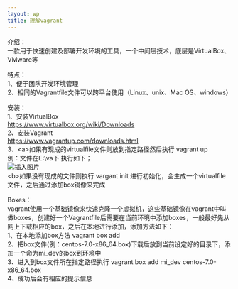 ```yaml
---
layout: wp
title: 理解vagrant
---
```

介绍：<br/>
一款用于快速创建及部署开发环境的工具，一个中间层技术，底层是VirtualBox、VMware等

特点：<br/>
1、便于团队开发环境管理<br/>
2、相同的Vagrantfile文件可以跨平台使用（Linux、unix、Mac OS、windows）

安装：<br/>
1、安装VirtualBox<br/>
  https://www.virtualbox.org/wiki/Downloads <br/>
2、安装Vagrant<br/>
 https://www.vagrantup.com/downloads.html<br/>
3、<a\>如果有现成的virtualfile文件则放到指定路径然后执行 vagrant up<br/>
例：文件在E:\va下  执行如下；<br/>
![插入图片](http://i2.buimg.com/567571/1c98d42b7747b33f.jpg)<br/>
<b\>如果没有现成的文件则执行 vargant init 进行初始化，会生成一个virtualfile文件，之后通过添加box镜像来完成<br/><a>

Boxes：<br/>
vagrant使用一个基础镜像来快速克隆一个虚拟机，这些基础镜像在vagrant中叫做boxes，创建好一个Vagrantfile后需要在当前环境中添加boxes，一般最好先从网上下载相应的box，之后在本地进行添加，添加方法如下：<br/>
1、在本地添加box方法 vagrant box add <name><url><br/>
2、把box文件(例：centos-7.0-x86_64.box)下载后放到当前设定好的目录下，添加一个命为mi_dev的box到环境中<br/>
3、进入到box文件所在指定路径执行 vagrant box add mi_dev centos-7.0-x86_64.box<br/>
4、成功后会有相应的提示信息<br/>

